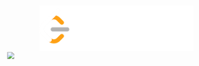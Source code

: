 <div align="center"> <a href="https://leetcode.com/studyplan/30-days-of-javascript/" target="_blank"> <img src="https://github.com/ychaaibi/leetcode/blob/main/leetcode_white.png" alt="yjs leetcode icon" /> </a></div>
<div style="width=100%;" align="center"> <img style="display:block; width=100%;" align="center" src="https://leetcard.jacoblin.cool/ychaaibi?ext=heatmap" /> </div>
